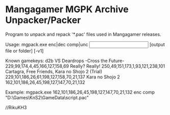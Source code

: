 Mangagamer MGPK Archive Unpacker/Packer
=====================================
Program to unpack and repack '*.pac' files used in Mangagamer releases.

Usage:
  mgpack.exe <gamekey> enc|dec comp|unc <input file or folder> [output file or folder] [-v1]

Known gamekeys:
  d2b VS Deardrops -Cross the Future-                   229,99,174,4,45,166,127,158,69
  Really? Really!                                       250,49,151,173,1,93,121,238,101
  Cartagra, Free Friends, Kara no Shojo 2 (Trial)       229,101,186,26,61,198,127,158,70,21,137
  Kara no Shojo 2                                       162,101,186,26,45,198,127,147,70,21,132

Example:
  mgpack.exe 162,101,186,26,45,198,127,147,70,21,132 enc comp "D:\Games\KnS2\GameData\script.pac"

//RikuKH3

